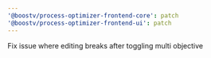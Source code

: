```yaml
---
'@boostv/process-optimizer-frontend-core': patch
'@boostv/process-optimizer-frontend-ui': patch
---
```


Fix issue where editing breaks after toggling multi objective
